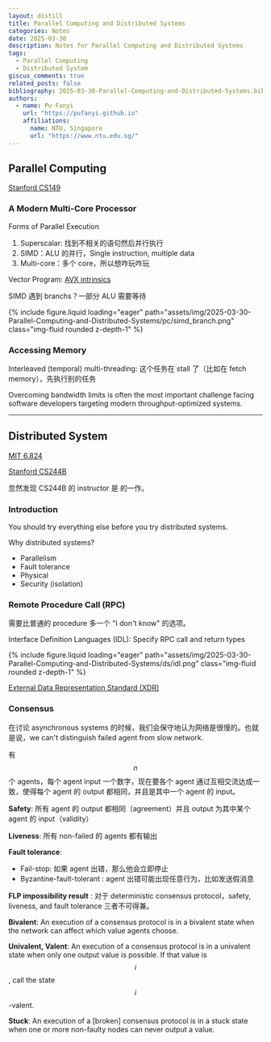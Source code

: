 ```yaml
---
layout: distill
title: Parallel Computing and Distributed Systems
categories: Notes
date: 2025-03-30
description: Notes for Parallel Computing and Distributed Systems
tags:
  - Parallel Computing
  - Distributed System
giscus_comments: true
related_posts: false
bibliography: 2025-03-30-Parallel-Computing-and-Distributed-Systems.bib
authors:
  - name: Pu Fanyi
    url: "https://pufanyi.github.io"
    affiliations:
      name: NTU, Singapore
      url: "https://www.ntu.edu.sg/"
---
```


## Parallel Computing

[Stanford CS149](https://cs149.stanford.edu/)

### A Modern Multi-Core Processor

Forms of Parallel Execution

1. Superscalar: 找到不相关的语句然后并行执行
2. SIMD：ALU 的并行，Single instruction, multiple data
3. Multi-core：多个 core，所以想咋玩咋玩

Vector Program: [AVX intrinsics](https://www.intel.com/content/www/us/en/docs/intrinsics-guide/index.html)

SIMD 遇到 branchs？一部分 ALU 需要等待

{% include figure.liquid loading="eager" path="assets/img/2025-03-30-Parallel-Computing-and-Distributed-Systems/pc/simd_branch.png" class="img-fluid rounded z-depth-1" %}

### Accessing Memory

Interleaved (temporal) multi-threading: 这个任务在 stall 了（比如在 fetch memory），先执行别的任务

Overcoming bandwidth limits is often the most important challenge facing software developers targeting modern throughput-optimized systems.

---

## Distributed System

[MIT 6.824](https://pdos.csail.mit.edu/6.824/index.html)

[Stanford CS244B](https://www.scs.stanford.edu/24sp-cs244b/)

忽然发现 CS244B 的 instructor 是 <d-cite key="vamplew2016get"></d-cite> 的一作。

### Introduction

You should try everything else before you try distributed systems.

Why distributed systems?

- Parallelism
- Fault tolerance
- Physical
- Security (isolation)

### Remote Procedure Call (RPC)

需要比普通的 procedure 多一个 "I don't know" 的选项。

Interface Definition Languages (IDL): Specify RPC call and return types

{% include figure.liquid loading="eager" path="assets/img/2025-03-30-Parallel-Computing-and-Distributed-Systems/ds/idl.png" class="img-fluid rounded z-depth-1" %}

[External Data Representation Standard (XDR)](https://datatracker.ietf.org/doc/html/rfc4506)

### Consensus

在讨论 asynchronous systems 的时候，我们会保守地认为网络是很慢的。也就是说，we can't distinguish failed agent from slow network.

有 $$n$$ 个 agents，每个 agent input 一个数字，现在要各个 agent 通过互相交流达成一致，使得每个 agent 的 output 都相同，并且是其中一个 agent 的 input。

**Safety**: 所有 agent 的 output 都相同（agreement）并且 output 为其中某个 agent 的 input（validity）

**Liveness**: 所有 non-failed 的 agents 都有输出

**Fault tolerance**:

- Fail-stop: 如果 agent 出错，那么他会立即停止
- Byzantine-fault-tolerant <d-cite key="lamport2019byzantine"></d-cite>: agent 出错可能出现任意行为，比如发送假消息

**FLP impossibility result** <d-cite key="fischer1985impossibility"></d-cite>: 对于 deterministic consensus protocol，safety, liveness, and fault tolerance 三者不可得兼。

**Bivalent**: An execution of a consensus protocol is in a bivalent state when the network can affect which value agents choose.

**Univalent, Valent**: An execution of a consensus protocol is in a univalent state when only one output value is possible. If that value is $$i$$, call the state $$i$$-valent.

**Stuck**: An execution of a \[broken\] consensus protocol is in a stuck state when one or more non-faulty nodes can never output a value.
